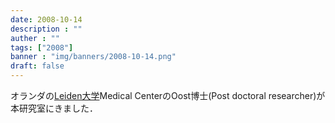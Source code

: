 ```yaml
---
date: 2008-10-14
description : ""
auther : ""
tags: ["2008"]
banner : "img/banners/2008-10-14.png"
draft: false
---
```

オランダの[Leiden大学](https://www.lumc.nl/?setlanguage=English&setcountry=en)Medical CenterのOost博士(Post doctoral researcher)が本研究室にきました．
